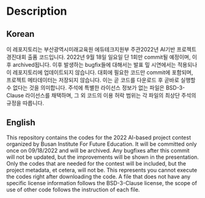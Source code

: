 # Description
## Korean
이 레포지토리는 부산광역시미래교육원 에듀테크지원부 주관2022년 AI기반 프로젝트 경진대회 출품 코드입니다.
2022년 9월 18일 일요일 단 1회만 commit될 예정이며, 이후 archived됩니다.
이후 발생하는 bugfix들에 대해서는 발표 밒 시연에서는 적용되나 이 레포지토리에 업데이트되지 않습니다.
대회에 필요한 코드만 commit에 포함되며, 프로젝트 메타데이터는 저장되지 않습니다.
이는 곧 코드를 다운로드 후 곧바로 실행할 수 없다는 것을 의미합니다.
주석에 특별한 라이선스 정보가 없는 파일은 BSD-3-Clause 라이선스를 채택하며,
그 외 코드의 이용 허락 범위는 각 파일의 최상단 주석의 규정을 따릅니다.

## English
This repository contains the codes for the 2022 AI-based project contest organized by Busan Institute For Future Education.
It will be committed only once on 09/18/2022 and will be archived.
Any bugfixes after this commit will not be updated, but the improvements will be shown in the presentation.
Only the codes that are needed for the contest will be included, but the project metadata, et cetera, will not be.
This represents you cannot execute the codes right after downloading the code.
A file that does not have any specific license information follows the BSD-3-Clause license,
the scope of use of other code follows the instruction of each file.

